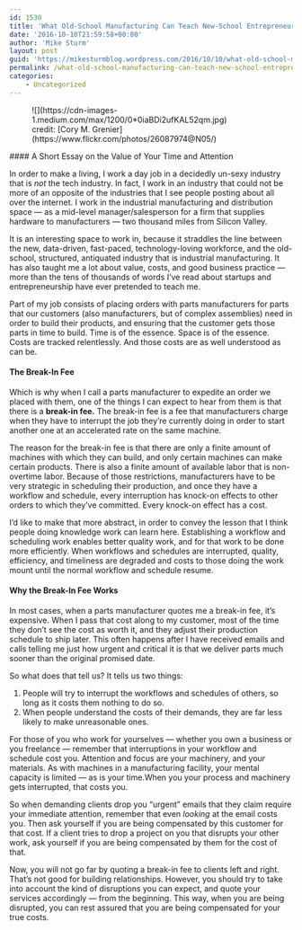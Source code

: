 ```yaml
---
id: 1530
title: 'What Old-School Manufacturing Can Teach New-School Entrepreneurs'
date: '2016-10-10T21:59:58+00:00'
author: 'Mike Sturm'
layout: post
guid: 'https://mikesturmblog.wordpress.com/2016/10/10/what-old-school-manufacturing-can-teach-new-school-entrepreneurs/'
permalink: /what-old-school-manufacturing-can-teach-new-school-entrepreneurs/
categories:
    - Uncategorized
---
```


<figure class="wp-caption">![](https://cdn-images-1.medium.com/max/1200/0*0iaBDi2ufKAL52qm.jpg)<figcaption class="wp-caption-text">credit: [Cory M. Grenier](https://www.flickr.com/photos/26087974@N05/)</figcaption></figure>#### A Short Essay on the Value of Your Time and Attention

In order to make a living, I work a day job in a decidedly un-sexy industry that is *not* the tech industry. In fact, I work in an industry that could not be more of an opposite of the industries that I see people posting about all over the internet. I work in the industrial manufacturing and distribution space — as a mid-level manager/salesperson for a firm that supplies hardware to manufacturers — two thousand miles from Silicon Valley.

It is an interesting space to work in, because it straddles the line between the new, data-driven, fast-paced, technology-loving workforce, and the old-school, structured, antiquated industry that is industrial manufacturing. It has also taught me a lot about value, costs, and good business practice — more than the tens of thousands of words I’ve read about startups and entrepreneurship have ever pretended to teach me.

Part of my job consists of placing orders with parts manufacturers for parts that our customers (also manufacturers, but of complex assemblies) need in order to build their products, and ensuring that the customer gets those parts in time to build. Time is of the essence. Space is of the essence. Costs are tracked relentlessly. And those costs are as well understood as can be.

#### The Break-In Fee

Which is why when I call a parts manufacturer to expedite an order we placed with them, one of the things I can expect to hear from them is that there is a **break-in fee.** The break-in fee is a fee that manufacturers charge when they have to interrupt the job they’re currently doing in order to start another one at an accelerated rate on the same machine.

The reason for the break-in fee is that there are only a finite amount of machines with which they can build, and only certain machines can make certain products. There is also a finite amount of available labor that is non-overtime labor. Because of those restrictions, manufacturers have to be very strategic in scheduling their production, and once they have a workflow and schedule, every interruption has knock-on effects to other orders to which they’ve committed. Every knock-on effect has a cost.

I’d like to make that more abstract, in order to convey the lesson that I think people doing knowledge work can learn here. Establishing a workflow and scheduling work enables better quality work, and for that work to be done more efficiently. When workflows and schedules are interrupted, quality, efficiency, and timeliness are degraded and costs to those doing the work mount until the normal workflow and schedule resume.

#### Why the Break-In Fee Works

In most cases, when a parts manufacturer quotes me a break-in fee, it’s expensive. When I pass that cost along to my customer, most of the time they don’t see the cost as worth it, and they adjust their production schedule to ship later. This often happens after I have received emails and calls telling me just how urgent and critical it is that we deliver parts much sooner than the original promised date.

So what does that tell us? It tells us two things:

1. People will try to interrupt the workflows and schedules of others, so long as it costs them nothing to do so.
2. When people understand the costs of their demands, they are far less likely to make unreasonable ones.

For those of you who work for yourselves — whether you own a business or you freelance — remember that interruptions in your workflow and schedule cost you. Attention and focus are your machinery, and your materials. As with machines in a manufacturing facility, your mental capacity is limited — as is your time.When you your process and machinery gets interrupted, that costs you.

So when demanding clients drop you “urgent” emails that they claim require your immediate attention, remember that even *looking* at the email costs you. Then ask yourself if you are being compensated by this customer for that cost. If a client tries to drop a project on you that disrupts your other work, ask yourself if you are being compensated by them for the cost of that.

Now, you will not go far by quoting a break-in fee to clients left and right. That’s not good for building relationships. However, you should try to take into account the kind of disruptions you can expect, and quote your services accordingly — from the beginning. This way, when you are being disrupted, you can rest assured that you are being compensated for your true costs.